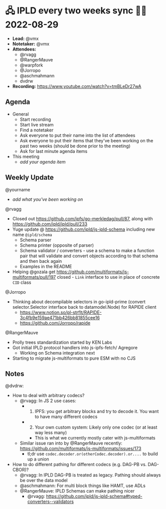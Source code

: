 # 🖧 IPLD every two weeks sync 🙌🏽 2022-08-29

- **Lead:** @vmx
- **Notetaker:** @vmx
- **Attendees:**
  - @rvagg
  - @RangerMauve
  - @warpfork
  - @Jorropo
  - @aschmahmann
  - dvdrw
- **Recording:** https://www.youtube.com/watch?v=tmBLeDr27wA

## Agenda

- General
  - Start recording
  - Start live stream
  - Find a notetaker
  - Ask everyone to put their name into the list of attendees
  - Ask everyone to put their items that they've been working on the past two weeks (should be done prior to the meeting)
  - Ask for last minute agenda items
- This meeting
  - _add your agenda item_


## Weekly Update

@yourname
 - _add what you've been working on_


@rvagg
 - Closed out https://github.com/ipfs/go-merkledag/pull/87, along with https://github.com/ipld/ipld/pull/233
 - Yuge update @ https://github.com/ipld/js-ipld-schema including new name `@ipld/schema`
     - Schema parser
     - Schema printer (opposite of parser)
     - Schema validator / converters - use a schema to make a function pair that will validate and convert objects according to that schema and then back again
     - Examples in the README
 - Helping @gozala get https://github.com/multiformats/js-multiformats/pull/197 closed - `Link` interface to use in place of concrete `CID` class

@Jorropo
 - Thinking about decompilable selectors in go-ipld-prime (convert selector.Selector interface back to datamodel.Node) for RAPIDE client
     - https://www.notion.so/pl-strflt/RAPIDE-3c4fb9e159ae471bb426bb81855cee16
     - https://github.com/Jorropo/rapide

@RangerMauve
- Prolly trees standardization started by KEN Labs
- Got initial IPLD protocol handlers into js-ipfs-fetch/ Agregore
    - Working on Schema integration next
- Starting to migrate js-multiformats to pure ESM with no CJS




## Notes

<!-- After each call, the notetaker submits a PR to https://github.com/ipld/team-mgmt to store the notes on the meeting-notes folder -->

@dvdrw:
 - How to deal with arbitrary codecs?
   - @rvagg: In JS 2 use cases:
       - 1. IPFS: you get arbitrary blocks and try to decode it. You want to have many different codecs
       - 2. Your own custom system: Likely only one codec (or at least way less many)
           - This is what we currently mostly cater with js-multiformats
   - Similar issue ran into by @RangerMauve recently: https://github.com/multiformats/js-multiformats/issues/173
     - tl;dr use `codec.decoder.or(otherCodec.decoder).or....` to build up a union
 - How to do different pathing for different codecs (e.g. DAG-PB vs. DAG-CBOR)?
   - @rvagg: In IPLD DAG-PB is treated as legacy. Pathing should always be over the data model
   - @aschmahmann: For multi block things like HAMT, use ADLs
   - @RangerMauve: IPLD Schemas can make pathing nicer
     - @rvagg: https://github.com/ipld/js-ipld-schema#typed-converters--validators
